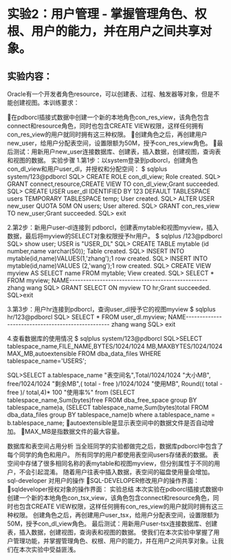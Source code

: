 # 实验2：用户管理 - 掌握管理角色、权根、用户的能力，并在用户之间共享对象。
## 实验内容：
Oracle有一个开发者角色resource，可以创建表、过程、触发器等对象，但是不能创建视图。本训练要求：  

在pdborcl插接式数据中创建一个新的本地角色con_res_view，该角色包含connect和resource角色，同时也包含CREATE VIEW权限，这样任何拥有con_res_view的用户就同时拥有这三种权限。
创建角色之后，再创建用户new_user，给用户分配表空间，设置限额为50M，授予con_res_view角色。
最后测试：用新用户new_user连接数据库、创建表，插入数据，创建视图，查询表和视图的数据。
实验步骤
1.第1步：以system登录到pdborcl，创建角色con_dl_view和用户user_dl，并授权和分配空间：
$ sqlplus system/123@pdborcl
SQL> CREATE ROLE con_dl_view;
Role created.
SQL> GRANT connect,resource,CREATE VIEW TO con_dl_view;Grant succeeded.
SQL> CREATE USER user_dl IDENTIFIED BY 123 DEFAULT TABLESPACE users TEMPORARY TABLESPACE temp;
User created.
SQL> ALTER USER new_user QUOTA 50M ON users;
User altered.
SQL> GRANT con_res_view TO new_user;Grant succeeded.
SQL> exit

2.第2步：新用户user-dl连接到 pdborcl，创建表mytable和视图myview，插入数据，最后将myview的SELECT对象权限授予hr用户。
$ sqlplus /123@pdborcl
SQL> show user;
USER is "USER_DL"
SQL> CREATE TABLE mytable (id number,name varchar(50));
Table created.
SQL> INSERT INTO mytable(id,name)VALUES(1,'zhang');1 row created.
SQL> INSERT INTO mytable(id,name)VALUES (2,'wang');1 row created.
SQL> CREATE VIEW myview AS SELECT name FROM mytable;
View created.
SQL> SELECT * FROM myview;
NAME--------------------------------------------------
zhang
wang
SQL> GRANT SELECT ON myview TO hr;Grant succeeded.
SQL>exit

3.第3步：用户hr连接到pdborcl，查询user_dl授予它的视图myview
$ sqlplus hr/123@pdborcl
SQL> SELECT * FROM user_dl.myview;
NAME--------------------------------------------------
zhang
wang
SQL> exit

4.查看数据库的使用情况
$ sqlplus system/123@pdborcl
SQL>SELECT tablespace_name,FILE_NAME,BYTES/1024/1024 MB,MAXBYTES/1024/1024 MAX_MB,autoextensible FROM dba_data_files  WHERE  tablespace_name='USERS';

SQL>SELECT a.tablespace_name "表空间名",Total/1024/1024 "大小MB",
 free/1024/1024 "剩余MB",( total - free )/1024/1024 "使用MB",
 Round(( total - free )/ total,4)* 100 "使用率%"
 from (SELECT tablespace_name,Sum(bytes)free
        FROM   dba_free_space group  BY tablespace_name)a,
       (SELECT tablespace_name,Sum(bytes)total FROM dba_data_files
        group  BY tablespace_name)b
 where  a.tablespace_name = b.tablespace_name;
autoextensible是显示表空间中的数据文件是否自动增加。
MAX_MB是指数据文件的最大容量。

数据库和表空间占用分析
当全班同学的实验都做完之后，数据库pdborcl中包含了每个同学的角色和用户。 所有同学的用户都使用表空间users存储表的数据。 表空间中存储了很多相同名称的表mytable和视图myview，但分别属性于不同的用户，不会引起混淆。 随着用户往表中插入数据，表空间的磁盘使用量会增加。
sql-developer 对用户的操作
SQL-DEVELOPER修改用户的操作界面： 
sqldeveloper授权对象的操作界面： 
实验总结
本次实验在pdborcl插接式数据中创建一个新的本地角色con_tsx_view，该角色包含connect和resource角色，同时也包含CREATE VIEW权限，这样任何拥有con_res_view的用户就同时拥有这三种权限。 创建角色之后，再创建用户user_tsx，给用户分配表空间，设置限额为50M，授予con_dl_view角色。 最后测试：用新用户user-tsx连接数据库、创建表，插入数据，创建视图，查询表和视图的数据。 使我们在本次实验中掌握了用户管理功能，并掌握管理角色、权根、用户的能力，并在用户之间共享对象。让我们在本次实验中受益匪浅。
